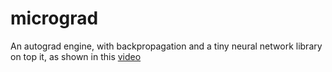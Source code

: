 # micrograd

An autograd engine, with backpropagation and a tiny neural network library on top it, as shown in this [video](https://www.youtube.com/watch?v=VMj-3S1tku0&list=PLAqhIrjkxbuWI23v9cThsA9GvCAUhRvKZ)
